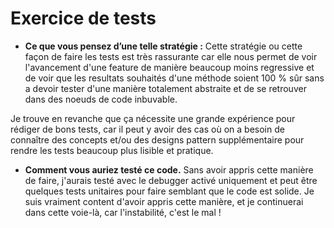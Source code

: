 # Exercice de tests

- **Ce que vous pensez d’une telle stratégie :**
Cette stratégie ou cette façon de faire les tests est très rassurante car elle nous permet de voir l'avancement d'une feature de manière beaucoup moins regressive et de voir que les resultats souhaités d'une méthode soient 100 % sûr sans a devoir tester d'une manière totalement abstraite et de se retrouver dans des noeuds de code inbuvable.

Je trouve en revanche que ça nécessite une grande expérience pour rédiger de bons tests, car il peut y avoir des cas où on a besoin de connaître des concepts et/ou des designs pattern supplémentaire pour rendre les tests beaucoup plus lisible et pratique.

- **Comment vous auriez testé ce code.**
Sans avoir appris cette manière de faire, j'aurais testé avec le debugger activé uniquement et peut être quelques tests unitaires pour faire semblant que le code est solide.
Je suis vraiment content d'avoir appris cette manière, et je continuerai dans cette voie-là, car l'instabilité, c'est le mal !